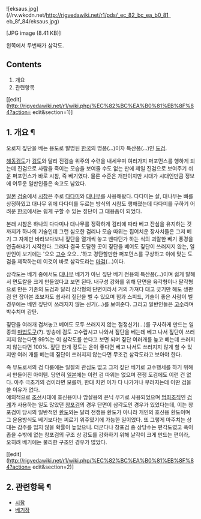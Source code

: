 ![eksaus.jpg](//rv.wkcdn.net/http://rigvedawiki.net/r1/pds/_ec_82_bc_ea_b0_81_
eb_8f_84/eksaus.jpg)

[JPG image (8.41 KB)]

  
왼쪽에서 두번째가 삼각도.

## Contents

    

1. 개요 
2. 관련항목 

[[edit](http://rigvedawiki.net/r1/wiki.php/%EC%82%BC%EA%B0%81%EB%8F%84?action=
edit&section=1)]

## 1. 개요 ¶

오로지 짚단을 베는 용도로 발명된 [한국](%ED%95%9C%EA%B5%AD.md)의 명품(…)이자 특산품(…)인
[도검](%EB%8F%84%EA%B2%80.md).

  

[해동검도](%ED%95%B4%EB%8F%99%EA%B2%80%EB%8F%84.md)가
[검도](%EA%B2%80%EB%8F%84.md)와 달리 진검술 위주의 수련을 내세우며 여러가지 퍼포먼스를 행하게 되는데 진검으로
사람을 죽이는 모습을 보여줄 수도 없는 판에 제일 진검으로 보여주기 쉬운 퍼포먼스가 바로 시참, 즉 베기였다. 물론 수준은 개판이지만 시대가
시대인만큼 정보에 어두운 일반인들은 속고도 남았다.

  

[일본](%EC%9D%BC%EB%B3%B8.md) [검술](%EA%B2%80%EC%88%A0.md)에서
[시참](%EC%8B%9C%EC%B0%B8.md)은 주로 [다다미](%EB%8B%A4%EB%8B%A4%EB%AF%B8.md)와
[대나무](%EB%8C%80%EB%82%98%EB%AC%B4.md)를 사용해왔다. 다다미는 살, 대나무는 뼈를 상정하였고 대나무 위에
다다미를 두르는 방식의 시참도 행해졌는데 다다미를 구하기 어려운 [한국](%ED%95%9C%EA%B5%AD.md)에서는 쉽게 구할 수
있는 짚단이 그 대용품이 되었다.

  

본래 시참은 하나의 다다미나 대나무를 정확하게 검리에 따라 베고 잔심을 유지하는 것 까지가 하나의 기술인데 그런 심오한 검리나 모습 따위는
집어치운 장사치들은 그저 베기 그 자체만 바라보다보니 짚단을 열개씩 놓고 벤다던가 하는 식의 괴랄한 베기 풍경을 연출해내기 시작한다. 그러다
결국 도달한 곳이 짚단을 베어도 짚단이 쓰러지지 않는, 일반인이 보기에는 '오오 [고수](%EA%B3%A0%EC%88%98.md)
오오…'하고 경탄할만한 퍼포먼스를 구상하고 이에 맞는 도검을 제작하는데 이것이 바로 삼각도라는
[마검](%EB%A7%88%EA%B2%80.md)(…)이다.

  

삼각도는 베기 중에서도 [대나무](%EB%8C%80%EB%82%98%EB%AC%B4.md) 베기가 아닌 짚단 베기 전용의
특산품(…)이며 쉽게 말해서 면도칼을 크게 만들었다고 보면 된다. 내구성 강화를 위해 단면을 육각형이나 팔각형으로 만든 기존의 도검과 달리
삼각형의 단면이라서 거의 가져다 대고 긋기만 해도 생판 검 안 잡아본 초보자도 쉽사리 짚단을 벨 수 있으며 힘과 스피드, 기술이 좋은 사람이
벨 경우에는 베인 짚단이 쓰러지지 않는 신기(…)를 보여준다. 그리고 일반인들은 [고수](%EA%B3%A0%EC%88%98.md)라며
박수치며 감탄.

  

짚단을 여러개 겹쳐놓고 베어도 모두 쓰러지지 않는 절정신기(…)를 구사하게 만드는 일종의
[마법도구](%EB%A7%A4%EC%A7%81%20%EC%95%84%EC%9D%B4%ED%85%9C.md)(?). 방송에 검도
고수랍시고 나와서 짚단을 베는데 베고 나서 짚단이 쓰러지지 않는다면 99%는 이 삼각도를 쓴다고 보면 되며 짚단 여러개를 높고 베는데
쓰러지지 않는다면 100%. 짚단 한개 정도는 운이 좋다면 베고 나서도 쓰러지지 않게 할 수 있지만 여러 개를 베는데 짚단이 쓰러지지
않는다면 무조건 삼각도라고 보아야 한다.

  

즉 무도로서의 검 다룸에는 일절의 관심도 없고 그저 짚단 베기로 고수행세를 하기 위해서 만들어진 아이템. 당연히
[일본](%EC%9D%BC%EB%B3%B8.md)에는 이런 검 따위는 없으며 전쟁 도검에도 이런 건 없다. 아주 극초기의 검이라면
모를까, 한대 치면 이가 다 나가거나 부러지는데 이딴 검을 쓸 이유가 없다.  
예외적으로 [조선](%EC%A1%B0%EC%84%A0.md)시대에 호신용이나 암살용의 은닉 무기로 사용되었으며 [범죄조직](%EB%B2%94%EC%A3%84%20%EC%A1%B0%EC%A7%81.md)인
[검계](%EA%B2%80%EA%B3%84.md)가 사용하는 일도 많았던
[창포검](%EC%B0%BD%ED%8F%AC%EA%B2%80.md)의 경우 단면이 삼각도인 경우가 있었다는데, 이는 창포검이 당시의
일반적인 [환도](%ED%99%98%EB%8F%84.md)와는 달리 전쟁용 환도가 아니라 개인의 호신용 환도이며 그 운용방식도
베기보다는 찌르기 위주였기에 가능한 일이었다. 또 그렇게 마주치는 상대는 갑주를 입지 않을 확률이 높았으니. 더군다나 창포검 중 상당수는
편각도였고 폭이 좁을 수밖에 없는 창포검의 구조 상 강도를 강화하기 위해 날각이 크게 만드는 편이라, 오히려 베기에는 불리한 구조인 경우가
많았다.

  

[[edit](http://rigvedawiki.net/r1/wiki.php/%EC%82%BC%EA%B0%81%EB%8F%84?action=
edit&section=2)]

## 2. 관련항목 ¶

  * [시참](%EC%8B%9C%EC%B0%B8.md)
  * [베기장](%EB%B2%A0%EA%B8%B0%EC%9E%A5.md)

